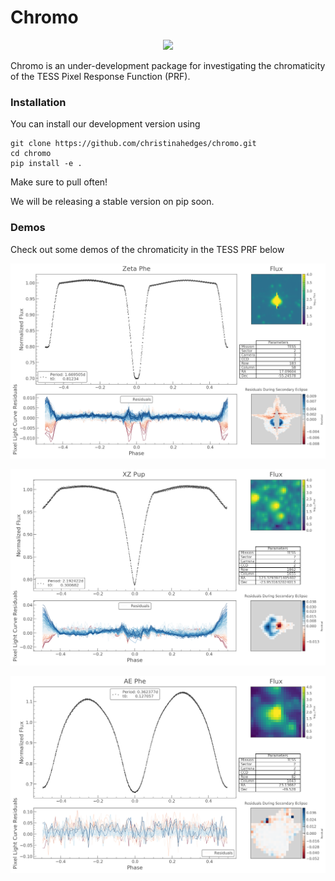 # Chromo

<p align="center">
  <img src="docs/chromo_logo.png" width="200"/>
</p>


Chromo is an under-development package for investigating the chromaticity of the TESS Pixel Response Function (PRF).


### Installation

You can install our development version using

```
git clone https://github.com/christinahedges/chromo.git
cd chromo
pip install -e .
```

Make sure to pull often!

We will be releasing a stable version on pip soon.

### Demos

Check out some demos of the chromaticity in the TESS PRF below

<p align="center">
  <img src="docs/figures/ZetaPhe_sector2.png" width="800"/>
</p>
<p align="center">
  <img src="docs/figures/XZPup_sector7.png" width="800"/>
</p>
<p align="center">
  <img src="docs/figures/AEPhe_sector2.png" width="800"/>
</p>
